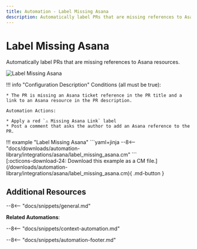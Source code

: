 ```yaml
---
title: Automation - Label Missing Asana
description: Automatically label PRs that are missing references to Asana resources.
---
```

# Label Missing Asana
<!-- --8<-- [start:example]-->
Automatically label PRs that are missing references to Asana resources.

![Label Missing Asana](/automations/label-missing-project-tracker/label-missing-project-tracker.png)

!!! info "Configuration Description"
    Conditions (all must be true):

    * The PR is missing an Asana ticket reference in the PR title and a link to an Asana resource in the PR description.

    Automation Actions:

    * Apply a red `⚠️ Missing Asana Link` label
    * Post a comment that asks the author to add an Asana reference to the PR.


<div class="automationExample" markdown="1">
!!! example "Label Missing Asana"
    ```yaml+jinja
    --8<-- "docs/downloads/automation-library/integrations/asana/label_missing_asana.cm"
    ```
    <div class="result" markdown>
      <span>
      [:octicons-download-24: Download this example as a CM file.](/downloads/automation-library/integrations/asana/label_missing_asana.cm){ .md-button }
      </span>
    </div>
</div>
<!-- --8<-- [end:example]-->

## Additional Resources

--8<-- "docs/snippets/general.md"

**Related Automations**:

--8<-- "docs/snippets/context-automation.md"

--8<-- "docs/snippets/automation-footer.md"